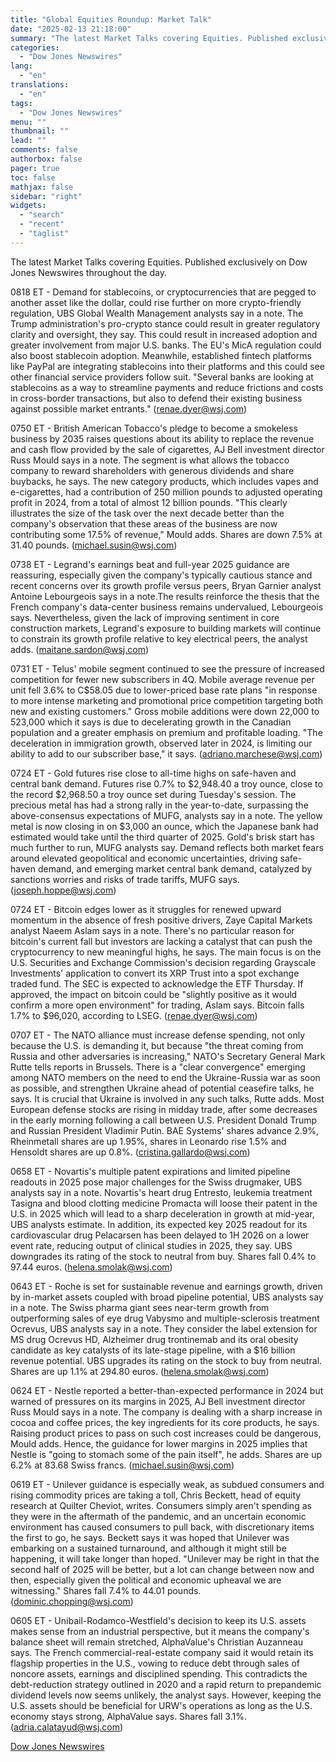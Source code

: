 ```yaml
---
title: "Global Equities Roundup: Market Talk"
date: "2025-02-13 21:18:00"
summary: "The latest Market Talks covering Equities. Published exclusively on Dow Jones Newswires throughout the day.0818 ET - Demand for stablecoins, or cryptocurrencies that are pegged to another asset like the dollar, could rise further on more crypto-friendly regulation, UBS Global Wealth Management analysts say in a note. The Trump administration's..."
categories:
  - "Dow Jones Newswires"
lang:
  - "en"
translations:
  - "en"
tags:
  - "Dow Jones Newswires"
menu: ""
thumbnail: ""
lead: ""
comments: false
authorbox: false
pager: true
toc: false
mathjax: false
sidebar: "right"
widgets:
  - "search"
  - "recent"
  - "taglist"
---
```


The latest Market Talks covering Equities. Published exclusively on Dow Jones Newswires throughout the day.

0818 ET - Demand for stablecoins, or cryptocurrencies that are pegged to another asset like the dollar, could rise further on more crypto-friendly regulation, UBS Global Wealth Management analysts say in a note. The Trump administration's pro-crypto stance could result in greater regulatory clarity and oversight, they say. This could result in increased adoption and greater involvement from major U.S. banks. The EU's MicA regulation could also boost stablecoin adoption. Meanwhile, established fintech platforms like PayPal are integrating stablecoins into their platforms and this could see other financial service providers follow suit. "Several banks are looking at stablecoins as a way to streamline payments and reduce frictions and costs in cross-border transactions, but also to defend their existing business against possible market entrants." (renae.dyer@wsj.com)

0750 ET - British American Tobacco's pledge to become a smokeless business by 2035 raises questions about its ability to replace the revenue and cash flow provided by the sale of cigarettes, AJ Bell investment director Russ Mould says in a note. The segment is what allows the tobacco company to reward shareholders with generous dividends and share buybacks, he says. The new category products, which includes vapes and e-cigarettes, had a contribution of 250 million pounds to adjusted operating profit in 2024, from a total of almost 12 billion pounds. "This clearly illustrates the size of the task over the next decade better than the company's observation that these areas of the business are now contributing some 17.5% of revenue," Mould adds. Shares are down 7.5% at 31.40 pounds. (michael.susin@wsj.com)

0738 ET - Legrand's earnings beat and full-year 2025 guidance are reassuring, especially given the company's typically cautious stance and recent concerns over its growth profile versus peers, Bryan Garnier analyst Antoine Lebourgeois says in a note.The results reinforce the thesis that the French company's data-center business remains undervalued, Lebourgeois says. Nevertheless, given the lack of improving sentiment in core construction markets, Legrand's exposure to building markets will continue to constrain its growth profile relative to key electrical peers, the analyst adds. (maitane.sardon@wsj.com)

0731 ET - Telus' mobile segment continued to see the pressure of increased competition for fewer new subscribers in 4Q. Mobile average revenue per unit fell 3.6% to C$58.05 due to lower-priced base rate plans "in response to more intense marketing and promotional price competition targeting both new and existing customers." Gross mobile additions were down 22,000 to 523,000 which it says is due to decelerating growth in the Canadian population and a greater emphasis on premium and profitable loading. "The deceleration in immigration growth, observed later in 2024, is limiting our ability to add to our subscriber base," it says. (adriano.marchese@wsj.com)

0724 ET - Gold futures rise close to all-time highs on safe-haven and central bank demand. Futures rise 0.7% to $2,948.40 a troy ounce, close to the record $2,968.50 a troy ounce set during Tuesday's session. The precious metal has had a strong rally in the year-to-date, surpassing the above-consensus expectations of MUFG, analysts say in a note. The yellow metal is now closing in on $3,000 an ounce, which the Japanese bank had estimated would take until the third quarter of 2025. Gold's brisk start has much further to run, MUFG analysts say. Demand reflects both market fears around elevated geopolitical and economic uncertainties, driving safe-haven demand, and emerging market central bank demand, catalyzed by sanctions worries and risks of trade tariffs, MUFG says. (joseph.hoppe@wsj.com)

0724 ET - Bitcoin edges lower as it struggles for renewed upward momentum in the absence of fresh positive drivers, Zaye Capital Markets analyst Naeem Aslam says in a note. There's no particular reason for bitcoin's current fall but investors are lacking a catalyst that can push the cryptocurrency to new meaningful highs, he says. The main focus is on the U.S. Securities and Exchange Commission's decision regarding Grayscale Investments' application to convert its XRP Trust into a spot exchange traded fund. The SEC is expected to acknowledge the ETF Thursday. If approved, the impact on bitcoin could be "slightly positive as it would confirm a more open environment" for trading, Aslam says. Bitcoin falls 1.7% to $96,020, according to LSEG. (renae.dyer@wsj.com)

0707 ET - The NATO alliance must increase defense spending, not only because the U.S. is demanding it, but because "the threat coming from Russia and other adversaries is increasing," NATO's Secretary General Mark Rutte tells reports in Brussels. There is a "clear convergence" emerging among NATO members on the need to end the Ukraine-Russia war as soon as possible, and strengthen Ukraine ahead of potential ceasefire talks, he says. It is crucial that Ukraine is involved in any such talks, Rutte adds. Most European defense stocks are rising in midday trade, after some decreases in the early morning following a call between U.S. President Donald Trump and Russian President Vladimir Putin. BAE Systems' shares advance 2.9%, Rheinmetall shares are up 1.95%, shares in Leonardo rise 1.5% and Hensoldt shares are up 0.8%. (cristina.gallardo@wsj.com)

0658 ET - Novartis's multiple patent expirations and limited pipeline readouts in 2025 pose major challenges for the Swiss drugmaker, UBS analysts say in a note. Novartis's heart drug Entresto, leukemia treatment Tasigna and blood clotting medicine Promacta will loose their patent in the U.S. in 2025 which will lead to a sharp deceleration in growth at mid-year, UBS analysts estimate. In addition, its expected key 2025 readout for its cardiovascular drug Pelacarsen has been delayed to 1H 2026 on a lower event rate, reducing output of clinical studies in 2025, they say. UBS downgrades its rating of the stock to neutral from buy. Shares fall 0.4% to 97.44 euros. (helena.smolak@wsj.com)

0643 ET - Roche is set for sustainable revenue and earnings growth, driven by in-market assets coupled with broad pipeline potential, UBS analysts say in a note. The Swiss pharma giant sees near-term growth from outperforming sales of eye drug Vabysmo and multiple-sclerosis treatment Ocrevus, UBS analysts say in a note. They consider the label extension for MS drug Ocrevus HD, Alzheimer drug trontinemab and its oral obesity candidate as key catalysts of its late-stage pipeline, with a $16 billion revenue potential. UBS upgrades its rating on the stock to buy from neutral. Shares are up 1.1% at 294.80 euros. (helena.smolak@wsj.com)

0624 ET - Nestle reported a better-than-expected performance in 2024 but warned of pressures on its margins in 2025, AJ Bell investment director Russ Mould says in a note. The company is dealing with a sharp increase in cocoa and coffee prices, the key ingredients for its core products, he says. Raising product prices to pass on such cost increases could be dangerous, Mould adds. Hence, the guidance for lower margins in 2025 implies that Nestle is "going to stomach some of the pain itself", he adds. Shares are up 6.2% at 83.68 Swiss francs. (michael.susin@wsj.com)

0619 ET - Unilever guidance is especially weak, as subdued consumers and rising commodity prices are taking a toll, Chris Beckett, head of equity research at Quilter Cheviot, writes. Consumers simply aren't spending as they were in the aftermath of the pandemic, and an uncertain economic environment has caused consumers to pull back, with discretionary items the first to go, he says. Beckett says it was hoped that Unilever was embarking on a sustained turnaround, and although it might still be happening, it will take longer than hoped. "Unilever may be right in that the second half of 2025 will be better, but a lot can change between now and then, especially given the political and economic upheaval we are witnessing." Shares fall 7.4% to 44.01 pounds. (dominic.chopping@wsj.com)

0605 ET - Unibail-Rodamco-Westfield's decision to keep its U.S. assets makes sense from an industrial perspective, but it means the company's balance sheet will remain stretched, AlphaValue's Christian Auzanneau says. The French commercial-real-estate company said it would retain its flagship properties in the U.S., vowing to reduce debt through sales of noncore assets, earnings and disciplined spending. This contradicts the debt-reduction strategy outlined in 2020 and a rapid return to prepandemic dividend levels now seems unlikely, the analyst says. However, keeping the U.S. assets should be beneficial for URW's operations as long as the U.S. economy stays strong, AlphaValue says. Shares fall 3.1%. (adria.calatayud@wsj.com)

[Dow Jones Newswires](https://www.tradingview.com/news/DJN_DN20250213009271:0/)
